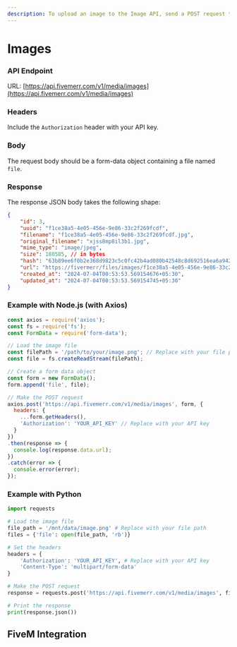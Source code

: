 ```yaml
---
description: To upload an image to the Image API, send a POST request to the API endpoint.
---
```


# Images

### API Endpoint

URL: [https://api.fivemerr.com/v1/media/images](https://api.fivemerr.com/v1/media/images)

### Headers

Include the `Authorization` header with your API key.

### Body

The request body should be a form-data object containing a file named `file`.

### Response

The response JSON body takes the following shape:

```json
{
    "id": 3,
    "uuid": "f1ce38a5-4e05-456e-9e86-33c2f269fcdf",
    "filename": "f1ce38a5-4e05-456e-9e86-33c2f269fcdf.jpg",
    "original_filename": "xjss8mp8il3b1.jpg",
    "mime_type": "image/jpeg",
    "size": 180585, // in bytes
    "hash": "63b89ee6f0b2e368d9823c5c0fc42b4ad080b42548c8d692516ea6a942ab612f",
    "url": "https://fivermerr/files/images/f1ce38a5-4e05-456e-9e86-33c2f269fcdf.jpg",
    "created_at": "2024-07-04T00:53:53.569154676+05:30",
    "updated_at": "2024-07-04T00:53:53.569154745+05:30"
}
```

### Example with Node.js (with Axios)

```javascript
const axios = require('axios');
const fs = require('fs');
const FormData = require('form-data');

// Load the image file
const filePath = '/path/to/your/image.png'; // Replace with your file path
const file = fs.createReadStream(filePath);

// Create a form data object
const form = new FormData();
form.append('file', file);

// Make the POST request
axios.post('https://api.fivemerr.com/v1/media/images', form, {
  headers: {
    ...form.getHeaders(),
    'Authorization': 'YOUR_API_KEY' // Replace with your API key
  }
})
.then(response => {
  console.log(response.data.url);
})
.catch(error => {
  console.error(error);
});

```

### Example with Python

```python
import requests

# Load the image file
file_path = '/mnt/data/image.png' # Replace with your file path
files = {'file': open(file_path, 'rb')}

# Set the headers
headers = {
    'Authorization': 'YOUR_API_KEY', # Replace with your API key
    'Content-Type': 'multipart/form-data'
}

# Make the POST request
response = requests.post('https://api.fivemerr.com/v1/media/images', files=files, headers=headers)

# Print the response
print(response.json())
```

## FiveM Integration&#x20;

